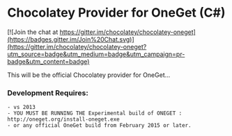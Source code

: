 Chocolatey Provider for OneGet (C#)
===================================

[![Join the chat at https://gitter.im/chocolatey/chocolatey-oneget](https://badges.gitter.im/Join%20Chat.svg)](https://gitter.im/chocolatey/chocolatey-oneget?utm_source=badge&utm_medium=badge&utm_campaign=pr-badge&utm_content=badge)

This will be the official Chocolatey provider for OneGet...

### Development Requires: 
    - vs 2013 
    - YOU MUST BE RUNNING THE Experimental build of ONEGET : http://oneget.org/install-oneget.exe 
    - or any official OneGet build from February 2015 or later.
